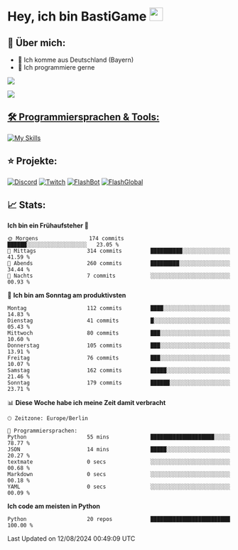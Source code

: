 # Hey, ich bin BastiGame <img src="https://raw.githubusercontent.com/MartinHeinz/MartinHeinz/master/wave.gif" width="30px">

## 📌 Über mich:
- 📍 Ich komme aus Deutschland (Bayern)
- 📝 Ich programmiere gerne
  
[![](https://visitcount.itsvg.in/api?id=bastigamedc&icon=2&color=0)](https://visitcount.itsvg.in)

<a href="https://discord.com/users/1018150165489668227"><img src="https://lanyard.cnrad.dev/api/1018150165489668227"><p/>


## 🛠️ Programmiersprachen & Tools:
[![My Skills](https://skillicons.dev/icons?i=discord,figma,notion,pycharm,py,redis,sqlite,vscode,windows)](https://skillicons.dev)

## ⭐ Projekte:
[![Discord](https://img.shields.io/badge/Discord-%237289DA.svg?logo=discord&logoColor=white)](https://discord.gg/Hfjv2cCQ)
[![Twitch](https://img.shields.io/badge/Twitch-%239146FF.svg?logo=Twitch&logoColor=white)](https://www.twitch.tv/bastigametv)
[![FlashBot](https://img.shields.io/badge/FlashBot-%ff7e47.svg?logo=wechat&logoColor=white)](https://discord.com/application-directory/1111374314340626433)
[![FlashGlobal](https://img.shields.io/badge/FlashGlobal-%ff7e47.svg?logo=wechat&logoColor=white)](https://discord.com/application-directory/1169681232532099112)

## 📈 Stats:
<!--START_SECTION:waka-->
**Ich bin ein Frühaufsteher 🐤** 

```text
🌞 Morgens                174 commits         ██████░░░░░░░░░░░░░░░░░░░   23.05 % 
🌆 Mittags                314 commits         ██████████░░░░░░░░░░░░░░░   41.59 % 
🌃 Abends                 260 commits         █████████░░░░░░░░░░░░░░░░   34.44 % 
🌙 Nachts                 7 commits           ░░░░░░░░░░░░░░░░░░░░░░░░░   00.93 % 
```
📅 **Ich bin am Sonntag am produktivsten** 

```text
Montag                   112 commits         ████░░░░░░░░░░░░░░░░░░░░░   14.83 % 
Dienstag                 41 commits          █░░░░░░░░░░░░░░░░░░░░░░░░   05.43 % 
Mittwoch                 80 commits          ███░░░░░░░░░░░░░░░░░░░░░░   10.60 % 
Donnerstag               105 commits         ███░░░░░░░░░░░░░░░░░░░░░░   13.91 % 
Freitag                  76 commits          ███░░░░░░░░░░░░░░░░░░░░░░   10.07 % 
Samstag                  162 commits         █████░░░░░░░░░░░░░░░░░░░░   21.46 % 
Sonntag                  179 commits         ██████░░░░░░░░░░░░░░░░░░░   23.71 % 
```


📊 **Diese Woche habe ich meine Zeit damit verbracht** 

```text
🕑︎ Zeitzone: Europe/Berlin

💬 Programmiersprachen: 
Python                   55 mins             ████████████████████░░░░░   78.77 % 
JSON                     14 mins             █████░░░░░░░░░░░░░░░░░░░░   20.27 % 
textmate                 0 secs              ░░░░░░░░░░░░░░░░░░░░░░░░░   00.68 % 
Markdown                 0 secs              ░░░░░░░░░░░░░░░░░░░░░░░░░   00.18 % 
YAML                     0 secs              ░░░░░░░░░░░░░░░░░░░░░░░░░   00.09 % 
```

**Ich code am meisten in Python** 

```text
Python                   20 repos            █████████████████████████   100.00 % 
```




 Last Updated on 12/08/2024 00:49:09 UTC
<!--END_SECTION:waka-->
